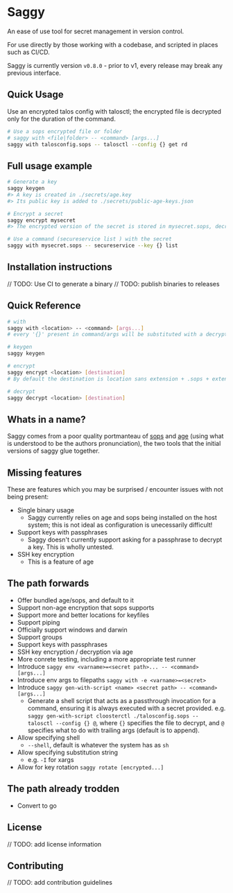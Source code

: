 # Saggy

An ease of use tool for secret management in version control.

For use directly by those working with a codebase, and scripted in places such as CI/CD. 

Saggy is currently version `v0.8.0` - prior to v1, every release may break any previous interface.

## Quick Usage

Use an encrypted talos config with talosctl; the encrypted file is decrypted only for the duration of the command.

```bash
# Use a sops encrypted file or folder
# saggy with <file|folder> -- <command> [args...]
saggy with talosconfig.sops -- talosctl --config {} get rd
```

## Full usage example

```bash
# Generate a key
saggy keygen
#> A key is created in ./secrets/age.key
#> Its public key is added to ./secrets/public-age-keys.json

# Encrypt a secret
saggy encrypt mysecret
#> The encrypted version of the secret is stored in mysecret.sops, decryptable by all of the private keys matching public keys in ./secrets/public-age-keys.json

# Use a command (secureservice list ) with the secret
saggy with mysecret.sops -- secureservice --key {} list
```

## Installation instructions

// TODO: Use CI to generate a binary
// TODO: publish binaries to releases

## Quick Reference

```sh
# with
saggy with <location> -- <command> [args...]
# every '{}' present in command/args will be substituted with a decrypted version of `location`.

# keygen
saggy keygen

# encrypt
saggy encrypt <location> [destination]
# By default the destination is location sans extension + .sops + extension

# decrypt
saggy decrypt <location> [destination]

```

## Whats in a name?

Saggy comes from a poor quality portmanteau of [sops](https://getsops.io/) and [age](https://github.com/FiloSottile/age) (using what is understood to be the authors pronunciation), the two tools that the initial versions of saggy glue together.

## Missing features

These are features which you may be surprised / encounter issues with not being present:

* Single binary usage
    - Saggy currently relies on age and sops being installed on the host system; this is not ideal as configuration is unecessarily difficult!
* Support keys with passphrases
    - Saggy doesn't currently support asking for a passphrase to decrypt a key. This is wholly untested.
* SSH key encryption
    - This is a feature of age

## The path forwards

* Offer bundled age/sops, and default to it
* Support non-age encryption that sops supports
* Support more and better locations for keyfiles
* Support piping
* Officially support windows and darwin
* Support groups
* Support keys with passphrases
* SSH key encryption / decryption via age
* More conrete testing, including a more appropriate test runner
* Introduce `saggy env <varname>=<secret path>... -- <command> [args...]`
* Introduce env args to filepaths `saggy with -e <varname>=<secret>`
* Introduce `saggy gen-with-script <name> <secret path> -- <command> [args...]`
    - Generate a shell script that acts as a passthrough invocation for a command, ensuring it is always executed with a secret provided. e.g. `saggy gen-with-script cloosterctl ./talosconfig.sops -- talosctl --config {} @`, where `{}` specifies the file to decrypt, and `@` specifies what to do with trailing args (default is to append).
* Allow specifying shell
    * `--shell`, default is whatever the system has as `sh`
* Allow specifying substitution string
    * e.g. `-I` for xargs
* Allow for key rotation `saggy rotate [encrypted...]`

## The path already trodden

* Convert to go

## License

// TODO: add license information

## Contributing

// TODO: add contribution guidelines

